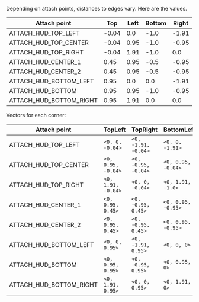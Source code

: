 Depending on attach points, distances to edges vary. Here are the values.

Attach point            | Top | Left | Bottom | Right
------------------------|-----|------|--------|------
ATTACH_HUD_TOP_LEFT     | -0.04 | 0.0 | -1.0 | -1.91
ATTACH_HUD_TOP_CENTER   | -0.04 | 0.95 | -1.0 | -0.95
ATTACH_HUD_TOP_RIGHT    | -0.04 | 1.91 | -1.0 | 0.0
ATTACH_HUD_CENTER_1     | 0.45 | 0.95 | -0.5 | -0.95
ATTACH_HUD_CENTER_2     | 0.45 | 0.95 | -0.5 | -0.95
ATTACH_HUD_BOTTOM_LEFT  | 0.95 | 0.0 | 0.0 | -1.91
ATTACH_HUD_BOTTOM       | 0.95 | 0.95 | -1.0 | -0.95
ATTACH_HUD_BOTTOM_RIGHT | 0.95 | 1.91 | 0.0 | 0.0 

Vectors for each corner:

Attach point            | TopLeft            |  TopRight           |  BottomLeft        |  BottomRight
------------------------|--------------------|---------------------|--------------------|------------
ATTACH_HUD_TOP_LEFT     | `<0, 0, -0.04>`    | `<0, -1.91, -0.04>` | `<0, 0, -1.91>`    | `<0, -1.0, -1.91>`
ATTACH_HUD_TOP_CENTER   | `<0, 0.95, -0.04>` | `<0, -0.95, -0.04>` | `<0, 0.95, -0.04>` | `<0, -0.95, -1.0>`
ATTACH_HUD_TOP_RIGHT    | `<0, 1.91, -0.04>` | `<0, 0, -0.04>`     | `<0, 1.91, -1.0>`  | `<0, 0, -1.0>`
ATTACH_HUD_CENTER_1     | `<0, 0.95, 0.45>`  | `<0, -0.95, 0.45>`  | `<0, 0.95, -0.95>` | `<0, -0.95, -0.95>`
ATTACH_HUD_CENTER_2     | `<0, 0.95, 0.45>`  | `<0, -0.95, 0.45>`  | `<0, 0.95, -0.95>` | `<0, -0.95, -0.95>`
ATTACH_HUD_BOTTOM_LEFT  | `<0, 0, 0.95>`     | `<0, -1.91, 0.95>`  | `<0, 0, 0>`        | `<0, -1.91, 0>`
ATTACH_HUD_BOTTOM       | `<0, 0.95, 0.95>`  | `<0, -0.95, 0.95>`  | `<0, 0.95, 0>`     | `<0, -0.95, 0>`
ATTACH_HUD_BOTTOM_RIGHT | `<0, 1.91, 0.95>`  | `<0, 0, 0.95>`      | `<0, 1.91, 0>`     | `<0, 0, 0>`
